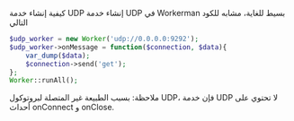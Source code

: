 كيفية إنشاء خدمة UDP
إنشاء خدمة UDP في Workerman بسيط للغاية، مشابه للكود التالي

```php
$udp_worker = new Worker('udp://0.0.0.0:9292');
$udp_worker->onMessage = function($connection, $data){
    var_dump($data);
    $connection->send('get');
};
Worker::runAll();
```

ملاحظة: بسبب الطبيعة غير المتصلة لبروتوكول UDP، فإن خدمة UDP لا تحتوي على أحداث onConnect و onClose.
